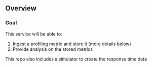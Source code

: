 ## Overview

### Goal

This service will be able to:
1. Ingest a profiling metric and store it (more details below)
2. Provide analysis on the stored metrics

This repo also includes a simulator to create the response time data